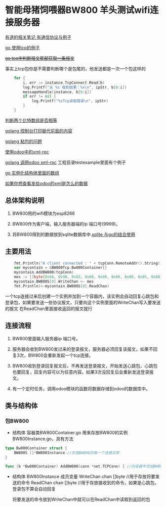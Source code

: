 智能母猪饲喂器BW800 羊头测试wifi连接服务器
===========================================

[有道的相关笔记 有通信协议与例子](http://note.youdao.com/share/?id=2653313eba0d99860e54722c7ff45291&type=note)

[go 使用tcp的例子](http://note.youdao.com/share/?id=4069cd11a0ae1495a79e8a62f689470b&type=note)

[~~go tcp中判断报文尾部获取一条报文~~](http://note.youdao.com/share/?id=56d0dcacf0a823701042b4addb6ecd42&type=note)

事实上tcp包你是不需要判断哪个是包尾的，他发送都是一次一个包这样的
```go
	for {
		i, err := instance.TcpConnect.Read(b)
		log.Printf("从 %s 收到结果：%x\n", ipStr, b[0:i])
		messageHandle(instance, b[0:i])
		if err != nil {
			log.Printf("%sTcp读取错误\n", ipStr)
		}
	} 
```

[判断两个比特数组是否相等](http://note.youdao.com/share/?id=46e0bb9570c6b0b72caa1e72605b0ef8&type=note)

[golang 控制台打印替代前面的内容](http://note.youdao.com/share/?id=d7d9272cf0e8ff26dd43cdb1f7242aba&type=note)

[golang 粘包的问题](http://note.youdao.com/share/?id=bf7107840bba285aa16b8e6f81222113&type=note)

[使用odoo中的xml-rpc](http://note.youdao.com/share/?id=86d4a757bae17096cd6913597475c3dd&type=note)

[golang 调用odoo xml-rpc](http://note.youdao.com/share/?id=179e06e1c98253938293fc7970e3f8c9&type=note)
 工程目录testexample里面有个例子

[go 实例化结构体里面的数组](http://note.youdao.com/share/?id=8ddac16590c1aebc47854dacf33defb4&type=note)

[如果你想查看发给odoo的xml是怎么的数据](http://note.youdao.com/share/?id=6ee1eb2d5fda01a1242231584578868d&type=note)

总体架构说明
-----------
1. BW800用的wifi模块为esp8266

2. BW800作为客户端，输入服务器端的ip 端口号(9999)。

3. 将BW800得到的数据放到sqlite数据库中.[sqlite 与go的结合使用](http://note.youdao.com/share/?id=52ad9474de0a5b76ca76928a92ab6e5e&type=note)

主要用法
-------------
```go
	fmt.Println("A client connected : " + tcpConn.RemoteAddr().String())
	var mycontain = &BW800Tcp.Bw800Container{}
	mycontain.AddBW800(tcpConn)
	mes := []byte{0x8A, 0x9B, 0x02, 0x00, 0x00, 0x00, 0x00, 0x05, 0x00, 0x00, 0x00, 0x02, 0x2E}
	mycontain.BW800S[0].WriteChan <- mes
	fmt.Println(<-mycontain.BW800S[0].ReadChan)
```
一个tcp连接过来后创建一个实例并加到一个容器内，该实例会自动回复心跳包和登录包，如果要发送一些协议报文，只要向这个实例里面的WriteChan写入要发送的报文
在ReadChan里面接收返回的报文就行


连接流程
------------
1. BW800里面输入服务器ip 端口号。

2. 服务器会收到BW800发过来的登录报文，服务器必须回复该报文，如果不回复3次，BW800会重新发起一个tcp连接。

3. BW800收到登录回复报文后，不再发送登录报文，开始发送心跳包，心跳包也要回复，回复内容可以为任意内容。如果3次没回复后会重新发送登录报文。

4. 有一个定时任务，调用odoo模块的函数将数据存储到odoo的数据库中。

类与结构体
------------
### 包BW800
* 结构体 容器类BW800Container.go
	用来存放BW800的实例BW800Instance.go，具有方法

```go
type Bw800Container struct {
	BW800S []*BW800Instance //存放BW800的每一个连接实例
}

func (b *Bw800Container) AddBW800(conn *net.TCPConn) { //向容器中添加BW800的实例
```

* 结构体 BW800Instance
	成员变量
	WriteChan      chan []byte //用于存放将要发送的命令
	ReadChan       chan []byte //用于存放接收到的命令，如果是心跳包，登录包不算会自动回复

	将要发送的命令放到WriteChan中就可以在ReadChan中读取到返回的包